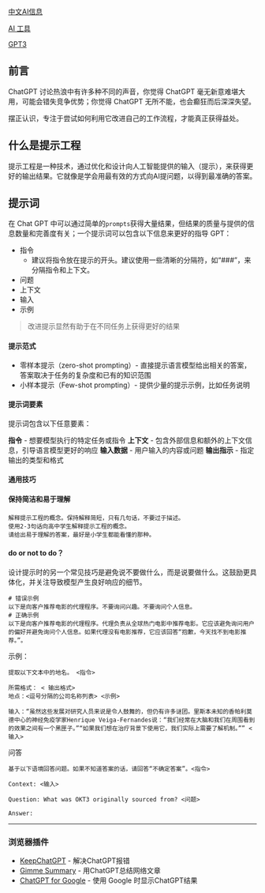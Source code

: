 
[中文AI信息](https://www.chinaz.com/ai/)

[AI 工具](https://zhuanlan.zhihu.com/p/616655394)

[GPT3](https://gpt3demo.com/)
## 前言

ChatGPT 讨论热浪中有许多种不同的声音，你觉得 ChatGPT 毫无新意难堪大用，可能会错失竞争优势；你觉得 ChatGPT 无所不能，也会癫狂而后深深失望。

摆正认识，专注于尝试如何利用它改进自己的工作流程，才能真正获得益处。

## 什么是提示工程
  
提示工程是一种技术，通过优化和设计向人工智能提供的输入（提示），来获得更好的输出结果。它就像是学会用最有效的方式向AI提问题，以得到最准确的答案。
## 提示词

在 Chat GPT 中可以通过简单的`prompts`获得大量结果，但结果的质量与提供的信息数量和完善度有关；一个提示词可以包含以下信息来更好的指导 GPT：

- 指令
	- 建议将指令放在提示的开头。建议使用一些清晰的分隔符，如“###”，来分隔指令和上下文。
- 问题
- 上下文
- 输入
- 示例

> 改进提示显然有助于在不同任务上获得更好的结果
#### 提示范式

- 零样本提示（zero-shot prompting）- 直接提示语言模型给出相关的答案，答案取决于任务的复杂度和已有的知识范围
- 小样本提示（Few-shot prompting）- 提供少量的提示示例，比如任务说明

#### 提示词要素

提示词包含以下任意要素：

**指令** - 想要模型执行的特定任务或指令
**上下文** - 包含外部信息和额外的上下文信息，引导语言模型更好的响应
**输入数据** - 用户输入的内容或问题
**输出指示** -  指定输出的类型和格式


#### 通用技巧

#### 保持简洁和易于理解

```
解释提示工程的概念。保持解释简短，只有几句话，不要过于描述。
使用2-3句话向高中学生解释提示工程的概念。
请给出易于理解的答案，最好是小学生都能看懂的那种。
```

#### do or not to do？

设计提示时的另一个常见技巧是避免说不要做什么，而是说要做什么。这鼓励更具体化，并关注导致模型产生良好响应的细节。

```
# 错误示例
以下是向客户推荐电影的代理程序。不要询问兴趣。不要询问个人信息。
# 正确示例
以下是向客户推荐电影的代理程序。代理负责从全球热门电影中推荐电影。它应该避免询问用户的偏好并避免询问个人信息。如果代理没有电影推荐，它应该回答“抱歉，今天找不到电影推荐。”。
```

示例：

```
提取以下文本中的地名。 <指令>

所需格式： < 输出格式>
地点：<逗号分隔的公司名称列表> <示例>

输入：“虽然这些发展对研究人员来说是令人鼓舞的，但仍有许多谜团。里斯本未知的香帕利莫德中心的神经免疫学家Henrique Veiga-Fernandes说：“我们经常在大脑和我们在周围看到的效果之间有一个黑匣子。”“如果我们想在治疗背景下使用它，我们实际上需要了解机制。”” <输入>
```

问答

```
基于以下语境回答问题。如果不知道答案的话，请回答“不确定答案”。<指令>

Context: <输入>

Question: What was OKT3 originally sourced from? <问题>

Answer:
```


--- 
### 浏览器插件


- [KeepChatGPT](https://github.com/xcanwin/KeepChatGPT?tab=readme-ov-file) - 解决ChatGPT报错
- [Gimme Summary](https://chromewebstore.google.com/detail/gimme-summary-get-summary/mpjcikcpmljllcobpboakgocbenkhokc) - 用ChatGPT总结网络文章
- [ChatGPT for Google](https://chromewebstore.google.com/detail/mpjcikcpmljllcobpboakgocbenkhokc) - 使用 Google 时显示ChatGPT结果

